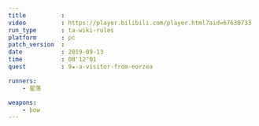 ```yaml
---
title          :
video          : https://player.bilibili.com/player.html?aid=67630733
run_type       : ta-wiki-rules
platform       : pc
patch_version  : 
date           : 2019-09-13
time           : 08'12"01
quest          : 9★-a-visitor-from-eorzea

runners:
    - 星落

weapons:
    - bow
---
```

